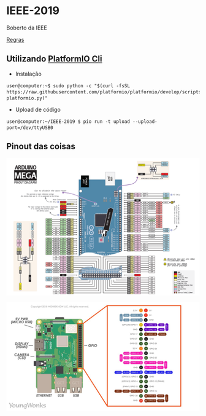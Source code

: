 # IEEE-2019

Boberto da IEEE

[Regras](http://www.cbrobotica.org/?page_id=75)

## Utilizando [PlatformIO Cli](http://docs.platformio.org/en/latest/)

* Instalação

```console
user@computer:~$ sudo python -c "$(curl -fsSL https://raw.githubusercontent.com/platformio/platformio/develop/scripts/get-platformio.py)"
```

* Upload de código

```console
user@computer:~/IEEE-2019 $ pio run -t upload --upload-port=/dev/ttyUSB0
```

## Pinout das coisas

![arduinoMega](./readme_imgs/arduinoMega.png)

![rasp](./readme_imgs/raspberry.jpeg)

